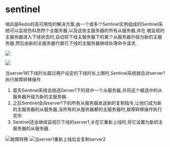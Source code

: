# sentinel

  哨兵是Redis的高可用性的解决方案,由一个或多个Sentinel实例组成的Sentinel系统可以监视伤科昂然个主服务器,以及这些主服务器的所有从服务器,并在
被监视的主服务器进入下线状态时,自动将下线主服务器下的某个从服务器升级为新的主服务器,然后由新的主服务器代替已下线的主服务器继续处理命令请求,

![](https://res.weread.qq.com/wrepub/epub_622000_249)

![](https://res.weread.qq.com/wrepub/epub_622000_250)

当server1的下线时长超过用户设定的下线时长上限时,Sentinel系统就会对server1执行故障转移操作
  1. 首先Sentinel系统会挑选Server1下的其中一个从服务器,并将这个被选中的从服务器升级为新的主服务器.
  2. 之后Sentinel会向server1下的所有从服务器发送新的复制指令,让他们成为新的主服务器的从服务器,当所有的从服务器都的主服务器时,故障转移操作执行完毕
  3. Sentinel还会继续监视已下线的server1,关在它重新上线时,将它设置为新的主服务器的从服务器.

![故障转移](https://res.weread.qq.com/wrepub/epub_622000_251)
![当server1重新上线后会复制server2](https://res.weread.qq.com/wrepub/epub_622000_252)
